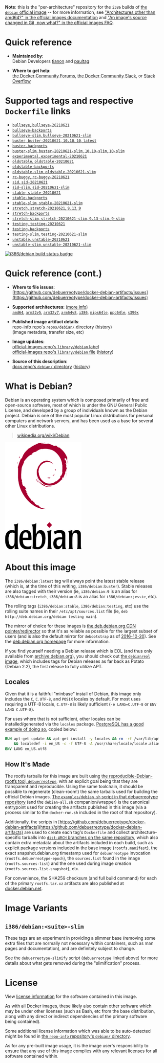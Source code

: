 <!--

********************************************************************************

WARNING:

    DO NOT EDIT "debian/README.md"

    IT IS AUTO-GENERATED

    (from the other files in "debian/" combined with a set of templates)

********************************************************************************

-->

**Note:** this is the "per-architecture" repository for the `i386` builds of [the `debian` official image](https://hub.docker.com/_/debian) -- for more information, see ["Architectures other than amd64?" in the official images documentation](https://github.com/docker-library/official-images#architectures-other-than-amd64) and ["An image's source changed in Git, now what?" in the official images FAQ](https://github.com/docker-library/faq#an-images-source-changed-in-git-now-what).

# Quick reference

-	**Maintained by**:  
	Debian Developers [tianon](https://qa.debian.org/developer.php?login=tianon) and [paultag](https://qa.debian.org/developer.php?login=paultag)

-	**Where to get help**:  
	[the Docker Community Forums](https://forums.docker.com/), [the Docker Community Slack](https://dockr.ly/slack), or [Stack Overflow](https://stackoverflow.com/search?tab=newest&q=docker)

# Supported tags and respective `Dockerfile` links

-	[`bullseye`, `bullseye-20210621`](https://github.com/debuerreotype/docker-debian-artifacts/blob/acc2dfe04e3e73c21ffb2153d25e1293f4e68f19/bullseye/Dockerfile)
-	[`bullseye-backports`](https://github.com/debuerreotype/docker-debian-artifacts/blob/acc2dfe04e3e73c21ffb2153d25e1293f4e68f19/bullseye/backports/Dockerfile)
-	[`bullseye-slim`, `bullseye-20210621-slim`](https://github.com/debuerreotype/docker-debian-artifacts/blob/acc2dfe04e3e73c21ffb2153d25e1293f4e68f19/bullseye/slim/Dockerfile)
-	[`buster`, `buster-20210621`, `10.10`, `10`, `latest`](https://github.com/debuerreotype/docker-debian-artifacts/blob/acc2dfe04e3e73c21ffb2153d25e1293f4e68f19/buster/Dockerfile)
-	[`buster-backports`](https://github.com/debuerreotype/docker-debian-artifacts/blob/acc2dfe04e3e73c21ffb2153d25e1293f4e68f19/buster/backports/Dockerfile)
-	[`buster-slim`, `buster-20210621-slim`, `10.10-slim`, `10-slim`](https://github.com/debuerreotype/docker-debian-artifacts/blob/acc2dfe04e3e73c21ffb2153d25e1293f4e68f19/buster/slim/Dockerfile)
-	[`experimental`, `experimental-20210621`](https://github.com/debuerreotype/docker-debian-artifacts/blob/acc2dfe04e3e73c21ffb2153d25e1293f4e68f19/experimental/Dockerfile)
-	[`oldstable`, `oldstable-20210621`](https://github.com/debuerreotype/docker-debian-artifacts/blob/acc2dfe04e3e73c21ffb2153d25e1293f4e68f19/oldstable/Dockerfile)
-	[`oldstable-backports`](https://github.com/debuerreotype/docker-debian-artifacts/blob/acc2dfe04e3e73c21ffb2153d25e1293f4e68f19/oldstable/backports/Dockerfile)
-	[`oldstable-slim`, `oldstable-20210621-slim`](https://github.com/debuerreotype/docker-debian-artifacts/blob/acc2dfe04e3e73c21ffb2153d25e1293f4e68f19/oldstable/slim/Dockerfile)
-	[`rc-buggy`, `rc-buggy-20210621`](https://github.com/debuerreotype/docker-debian-artifacts/blob/acc2dfe04e3e73c21ffb2153d25e1293f4e68f19/rc-buggy/Dockerfile)
-	[`sid`, `sid-20210621`](https://github.com/debuerreotype/docker-debian-artifacts/blob/acc2dfe04e3e73c21ffb2153d25e1293f4e68f19/sid/Dockerfile)
-	[`sid-slim`, `sid-20210621-slim`](https://github.com/debuerreotype/docker-debian-artifacts/blob/acc2dfe04e3e73c21ffb2153d25e1293f4e68f19/sid/slim/Dockerfile)
-	[`stable`, `stable-20210621`](https://github.com/debuerreotype/docker-debian-artifacts/blob/acc2dfe04e3e73c21ffb2153d25e1293f4e68f19/stable/Dockerfile)
-	[`stable-backports`](https://github.com/debuerreotype/docker-debian-artifacts/blob/acc2dfe04e3e73c21ffb2153d25e1293f4e68f19/stable/backports/Dockerfile)
-	[`stable-slim`, `stable-20210621-slim`](https://github.com/debuerreotype/docker-debian-artifacts/blob/acc2dfe04e3e73c21ffb2153d25e1293f4e68f19/stable/slim/Dockerfile)
-	[`stretch`, `stretch-20210621`, `9.13`, `9`](https://github.com/debuerreotype/docker-debian-artifacts/blob/acc2dfe04e3e73c21ffb2153d25e1293f4e68f19/stretch/Dockerfile)
-	[`stretch-backports`](https://github.com/debuerreotype/docker-debian-artifacts/blob/acc2dfe04e3e73c21ffb2153d25e1293f4e68f19/stretch/backports/Dockerfile)
-	[`stretch-slim`, `stretch-20210621-slim`, `9.13-slim`, `9-slim`](https://github.com/debuerreotype/docker-debian-artifacts/blob/acc2dfe04e3e73c21ffb2153d25e1293f4e68f19/stretch/slim/Dockerfile)
-	[`testing`, `testing-20210621`](https://github.com/debuerreotype/docker-debian-artifacts/blob/acc2dfe04e3e73c21ffb2153d25e1293f4e68f19/testing/Dockerfile)
-	[`testing-backports`](https://github.com/debuerreotype/docker-debian-artifacts/blob/acc2dfe04e3e73c21ffb2153d25e1293f4e68f19/testing/backports/Dockerfile)
-	[`testing-slim`, `testing-20210621-slim`](https://github.com/debuerreotype/docker-debian-artifacts/blob/acc2dfe04e3e73c21ffb2153d25e1293f4e68f19/testing/slim/Dockerfile)
-	[`unstable`, `unstable-20210621`](https://github.com/debuerreotype/docker-debian-artifacts/blob/acc2dfe04e3e73c21ffb2153d25e1293f4e68f19/unstable/Dockerfile)
-	[`unstable-slim`, `unstable-20210621-slim`](https://github.com/debuerreotype/docker-debian-artifacts/blob/acc2dfe04e3e73c21ffb2153d25e1293f4e68f19/unstable/slim/Dockerfile)

[![i386/debian build status badge](https://img.shields.io/jenkins/s/https/doi-janky.infosiftr.net/job/multiarch/job/i386/job/debian.svg?label=i386/debian%20%20build%20job)](https://doi-janky.infosiftr.net/job/multiarch/job/i386/job/debian/)

# Quick reference (cont.)

-	**Where to file issues**:  
	[https://github.com/debuerreotype/docker-debian-artifacts/issues](https://github.com/debuerreotype/docker-debian-artifacts/issues)

-	**Supported architectures**: ([more info](https://github.com/docker-library/official-images#architectures-other-than-amd64))  
	[`amd64`](https://hub.docker.com/r/amd64/debian/), [`arm32v5`](https://hub.docker.com/r/arm32v5/debian/), [`arm32v7`](https://hub.docker.com/r/arm32v7/debian/), [`arm64v8`](https://hub.docker.com/r/arm64v8/debian/), [`i386`](https://hub.docker.com/r/i386/debian/), [`mips64le`](https://hub.docker.com/r/mips64le/debian/), [`ppc64le`](https://hub.docker.com/r/ppc64le/debian/), [`s390x`](https://hub.docker.com/r/s390x/debian/)

-	**Published image artifact details**:  
	[repo-info repo's `repos/debian/` directory](https://github.com/docker-library/repo-info/blob/master/repos/debian) ([history](https://github.com/docker-library/repo-info/commits/master/repos/debian))  
	(image metadata, transfer size, etc)

-	**Image updates**:  
	[official-images repo's `library/debian` label](https://github.com/docker-library/official-images/issues?q=label%3Alibrary%2Fdebian)  
	[official-images repo's `library/debian` file](https://github.com/docker-library/official-images/blob/master/library/debian) ([history](https://github.com/docker-library/official-images/commits/master/library/debian))

-	**Source of this description**:  
	[docs repo's `debian/` directory](https://github.com/docker-library/docs/tree/master/debian) ([history](https://github.com/docker-library/docs/commits/master/debian))

# What is Debian?

Debian is an operating system which is composed primarily of free and open-source software, most of which is under the GNU General Public License, and developed by a group of individuals known as the Debian project. Debian is one of the most popular Linux distributions for personal computers and network servers, and has been used as a base for several other Linux distributions.

> [wikipedia.org/wiki/Debian](https://en.wikipedia.org/wiki/Debian)

![logo](https://raw.githubusercontent.com/docker-library/docs/b449be7df57e9ed9086bb5821bfb5d6cdc5d67a4/debian/logo.png)

# About this image

The `i386/debian:latest` tag will always point the latest stable release (which is, at the time of this writing, `i386/debian:buster`). Stable releases are also tagged with their version (ie, `i386/debian:9` is an alias for `i386/debian:stretch`, `i386/debian:8` is an alias for `i386/debian:jessie`, etc).

The rolling tags (`i386/debian:stable`, `i386/debian:testing`, etc) use the rolling suite names in their `/etc/apt/sources.list` file (ie, `deb http://deb.debian.org/debian testing main`).

The mirror of choice for these images is [the deb.debian.org CDN pointer/redirector](https://deb.debian.org) so that it's as reliable as possible for the largest subset of users (and is also the default mirror for `debootstrap` as of [2016-10-20](https://anonscm.debian.org/cgit/d-i/debootstrap.git/commit/?id=9e8bc60ad1ccf3a25ce7890526b70059f3e770de)). See the [deb.debian.org homepage](https://deb.debian.org) for more information.

If you find yourself needing a Debian release which is EOL (and thus only available from [archive.debian.org](http://archive.debian.org)), you should check out [the `debian/eol` image](https://hub.docker.com/r/debian/eol/), which includes tags for Debian releases as far back as Potato (Debian 2.2), the first release to fully utilize APT.

## Locales

Given that it is a faithful "minbase" install of Debian, this image only includes the `C`, `C.UTF-8`, and `POSIX` locales by default. For most uses requiring a UTF-8 locale, `C.UTF-8` is likely sufficient (`-e LANG=C.UTF-8` or `ENV LANG C.UTF-8`).

For uses where that is not sufficient, other locales can be installed/generated via the `locales` package. [PostgreSQL has a good example of doing so](https://github.com/docker-library/postgres/blob/69bc540ecfffecce72d49fa7e4a46680350037f9/9.6/Dockerfile#L21-L24), copied below:

```dockerfile
RUN apt-get update && apt-get install -y locales && rm -rf /var/lib/apt/lists/* \
	&& localedef -i en_US -c -f UTF-8 -A /usr/share/locale/locale.alias en_US.UTF-8
ENV LANG en_US.utf8
```

## How It's Made

The rootfs tarballs for this image are built using [the reproducible-Debian-rootfs tool, `debuerreotype`](https://github.com/debuerreotype/debuerreotype), with an explicit goal being that they are transparent and reproducible. Using the same toolchain, it should be possible to regenerate (clean-room!) the same tarballs used for building the official Debian images. [The `examples/debian.sh` script in that debuerreotype repository](https://github.com/debuerreotype/debuerreotype/blob/master/examples/debian.sh) (and the `debian-all.sh` companion/wrapper) is the canonical entrypoint used for creating the artifacts published in this image (via a process similar to the `docker-run.sh` included in the root of that repository).

Additionally, the scripts in [https://github.com/debuerreotype/docker-debian-artifacts](https://github.com/debuerreotype/docker-debian-artifacts) are used to create each tag's `Dockerfile` and collect architecture-specific tarballs into [`dist-ARCH` branches on the same repository](https://github.com/debuerreotype/docker-debian-artifacts/branches), which also contain extra metadata about the artifacts included in each build, such as explicit package versions included in the base image (`rootfs.manifest`), the exact snapshot.debian.org timestamp used for `debuerreotype` invocation (`rootfs.debuerreotype-epoch`), the `sources.list` found in the image (`rootfs.sources-list`) and the one used during image creation (`rootfs.sources-list-snapshot`), etc.

For convenience, the SHA256 checksum (and full build command) for each of the primary `rootfs.tar.xz` artifacts are also published at [docker.debian.net](https://docker.debian.net/).

# Image Variants

## `i386/debian:<suite>-slim`

These tags are an experiment in providing a slimmer base (removing some extra files that are normally not necessary within containers, such as man pages and documentation), and are definitely subject to change.

See the `debuerreotype-slimify` script (`debuerreotype` linked above) for more details about what gets removed during the "slimification" process.

# License

View [license information](https://www.debian.org/social_contract#guidelines) for the software contained in this image.

As with all Docker images, these likely also contain other software which may be under other licenses (such as Bash, etc from the base distribution, along with any direct or indirect dependencies of the primary software being contained).

Some additional license information which was able to be auto-detected might be found in [the `repo-info` repository's `debian/` directory](https://github.com/docker-library/repo-info/tree/master/repos/debian).

As for any pre-built image usage, it is the image user's responsibility to ensure that any use of this image complies with any relevant licenses for all software contained within.
